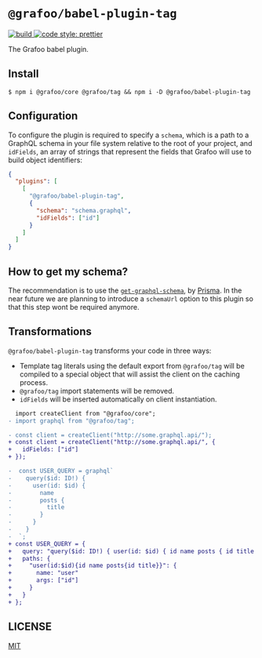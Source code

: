# `@grafoo/babel-plugin-tag`

<p>
  <a href=https://circleci.com/gh/malbernaz/grafoo>
    <img
      src=https://img.shields.io/circleci/project/github/malbernaz/grafoo/master.svg?label=build
      alt=build
    />
  </a>
  <a href=https://github.com/malbernaz/grafoo>
    <img
      src=https://img.shields.io/badge/code_style-prettier-ff69b4.svg
      alt="code style: prettier"
    />
  </a>
</p>

The Grafoo babel plugin.

## Install

```
$ npm i @grafoo/core @grafoo/tag && npm i -D @grafoo/babel-plugin-tag
```

## Configuration

To configure the plugin is required to specify a `schema`, which is a path to a GraphQL schema in your file system relative to the root of your project, and `idFields`, an array of strings that represent the fields that Grafoo will use to build object identifiers:

```json
{
  "plugins": [
    [
      "@grafoo/babel-plugin-tag",
      {
        "schema": "schema.graphql",
        "idFields": ["id"]
      }
    ]
  ]
}
```

## How to get my schema?

The recommendation is to use the [`get-graphql-schema`](https://github.com/prismagraphql/get-graphql-schema), by [Prisma](https://www.prisma.io/). In the near future we are planning to introduce a `schemaUrl` option to this plugin so that this step wont be required anymore.

## Transformations

`@grafoo/babel-plugin-tag` transforms your code in three ways:

- Template tag literals using the default export from `@grafoo/tag` will be compiled to a special object that will assist the client on the caching process.
- `@grafoo/tag` import statements will be removed.
- `idFields` will be inserted automatically on client instantiation.

```diff
  import createClient from "@grafoo/core";
- import graphql from "@grafoo/tag";

- const client = createClient("http://some.graphql.api/");
+ const client = createClient("http://some.graphql.api/", {
+   idFields: ["id"]
+ });

-  const USER_QUERY = graphql`
-    query($id: ID!) {
-      user(id: $id) {
-        name
-        posts {
-          title
-        }
-      }
-    }
-  `;
+ const USER_QUERY = {
+   query: "query($id: ID!) { user(id: $id) { id name posts { id title } } }",
+   paths: {
+     "user(id:$id){id name posts{id title}}": {
+       name: "user"
+       args: ["id"]
+     }
+   }
+ };
```

## LICENSE

[MIT](https://github.com/malbernaz/grafoo/blob/master/LICENSE)

